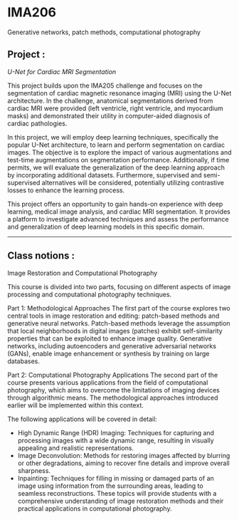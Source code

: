 # IMA206
Generative networks, patch methods, computational photography

## Project : 

*U-Net for Cardiac MRI Segmentation*

This project builds upon the IMA205 challenge and focuses on the segmentation of cardiac magnetic resonance imaging (MRI) using the U-Net architecture. In the challenge, anatomical segmentations derived from cardiac MRI were provided (left ventricle, right ventricle, and myocardium masks) and demonstrated their utility in computer-aided diagnosis of cardiac pathologies.

In this project, we will employ deep learning techniques, specifically the popular U-Net architecture, to learn and perform segmentation on cardiac images. The objective is to explore the impact of various augmentations and test-time augmentations on segmentation performance. Additionally, if time permits, we will evaluate the generalization of the deep learning approach by incorporating additional datasets. Furthermore, supervised and semi-supervised alternatives will be considered, potentially utilizing contrastive losses to enhance the learning process.

This project offers an opportunity to gain hands-on experience with deep learning, medical image analysis, and cardiac MRI segmentation. It provides a platform to investigate advanced techniques and assess the performance and generalization of deep learning models in this specific domain.

*** 
## Class notions : 

Image Restoration and Computational Photography

This course is divided into two parts, focusing on different aspects of image processing and computational photography techniques.

Part 1: Methodological Approaches
The first part of the course explores two central tools in image restoration and editing: patch-based methods and generative neural networks. Patch-based methods leverage the assumption that local neighborhoods in digital images (patches) exhibit self-similarity properties that can be exploited to enhance image quality. Generative networks, including autoencoders and generative adversarial networks (GANs), enable image enhancement or synthesis by training on large databases.

Part 2: Computational Photography Applications
The second part of the course presents various applications from the field of computational photography, which aims to overcome the limitations of imaging devices through algorithmic means. The methodological approaches introduced earlier will be implemented within this context.

The following applications will be covered in detail:

- High Dynamic Range (HDR) Imaging: Techniques for capturing and processing images with a wide dynamic range, resulting in visually appealing and realistic representations.
- Image Deconvolution: Methods for restoring images affected by blurring or other degradations, aiming to recover fine details and improve overall sharpness.
- Inpainting: Techniques for filling in missing or damaged parts of an image using information from the surrounding areas, leading to seamless reconstructions.
These topics will provide students with a comprehensive understanding of image restoration methods and their practical applications in computational photography.

